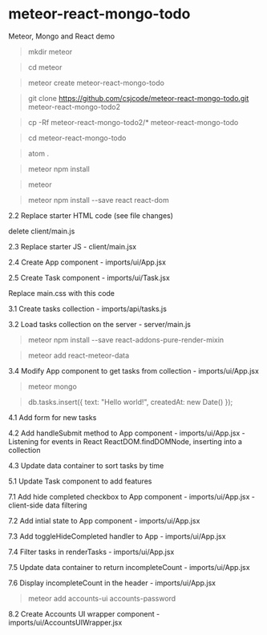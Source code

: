 # meteor-react-mongo-todo
Meteor, Mongo and React demo


>mkdir meteor

>cd meteor

>meteor create meteor-react-mongo-todo

>git clone https://github.com/csjcode/meteor-react-mongo-todo.git meteor-react-mongo-todo2

>cp -Rf meteor-react-mongo-todo2/* meteor-react-mongo-todo

>cd meteor-react-mongo-todo

>atom .

>meteor npm install

>meteor

>meteor npm install --save react react-dom

2.2  Replace starter HTML code (see file changes)

delete client/main.js

2.3  Replace starter JS - client/main.jsx

2.4  Create App component - imports/ui/App.jsx

2.5  Create Task component - imports/ui/Task.jsx

Replace main.css with this code

3.1  Create tasks collection - imports/api/tasks.js

3.2  Load tasks collection on the server - server/main.js

> meteor npm install --save react-addons-pure-render-mixin

> meteor add react-meteor-data

3.4  Modify App component to get tasks from collection - imports/ui/App.jsx

>meteor mongo

>db.tasks.insert({ text: "Hello world!", createdAt: new Date() });

4.1  Add form for new tasks

4.2  Add handleSubmit method to App component - imports/ui/App.jsx - Listening for events in React ReactDOM.findDOMNode, inserting into a collection

4.3  Update data container to sort tasks by time

5.1  Update Task component to add features

7.1  Add hide completed checkbox to App component - imports/ui/App.jsx - client-side data filtering

7.2  Add intial state to App component - imports/ui/App.jsx

7.3  Add toggleHideCompleted handler to App - imports/ui/App.jsx

7.4  Filter tasks in renderTasks - imports/ui/App.jsx

7.5  Update data container to return incompleteCount - imports/ui/App.jsx

7.6  Display incompleteCount in the header - imports/ui/App.jsx

> meteor add accounts-ui accounts-password

8.2  Create Accounts UI wrapper component - imports/ui/AccountsUIWrapper.jsx
